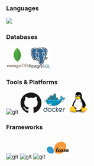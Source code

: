 
### Languages
<p align="left">
    <a href="https://git-scm.com/" target="_blank" rel="noreferrer" style="text-decoration: none;"><img src="https://skillicons.dev/icons?i=c,cpp,fortran,py,bash" /></a>
</p>

### Databases
<p align="left">
    <a href="https://www.mongodb.com/" target="_blank" rel="noreferrer" style="text-decoration: none;"><img src="https://raw.githubusercontent.com/devicons/devicon/master/icons/mongodb/mongodb-original-wordmark.svg" alt="mongodb" width="60" height="60"/></a><a href="https://www.postgresql.org" target="_blank" rel="noreferrer" style="text-decoration: none;"><img src="https://raw.githubusercontent.com/devicons/devicon/master/icons/postgresql/postgresql-original-wordmark.svg" alt="postgresql" width="60" height="60"/></a>
</p>

### Tools & Platforms
<p align="left">
  <a href="https://git-scm.com/" target="_blank" rel="noreferrer" style="text-decoration: none;"><img src="https://www.vectorlogo.zone/logos/git-scm/git-scm-icon.svg" alt="git" width="60" height="60"/></a>
  <a href="https://github.com/" target="_blank" rel="noreferrer" style="text-decoration: none;"><img src="https://raw.githubusercontent.com/devicons/devicon/master/icons/github/github-original.svg" alt="github" width="60" height="60"/></a>
  <a href="https://www.docker.com/" target="_blank" rel="noreferrer" style="text-decoration: none;"><img src="https://raw.githubusercontent.com/devicons/devicon/master/icons/docker/docker-original-wordmark.svg" alt="docker" width="60" height="60"/></a>
  <a href="https://www.linux.org/" target="_blank" rel="noreferrer" style="text-decoration: none;"><img src="https://raw.githubusercontent.com/devicons/devicon/master/icons/linux/linux-original.svg" alt="linux" width="60" height="60"/></a>
</p>

### Frameworks
<p align="left">
    <a href="https://git-scm.com/" target="_blank" rel="noreferrer" style="text-decoration: none;"><img src="https://www.vectorlogo.zone/logos/jupyter/jupyter-icon.svg" alt="git" width="60" height="60"/></a>
    <a href="https://git-scm.com/" target="_blank" rel="noreferrer" style="text-decoration: none;"><img src="https://www.vectorlogo.zone/logos/usepanda/usepanda-icon.svg" alt="git" width="60" height="60"/></a>
    <a href="https://git-scm.com/" target="_blank" rel="noreferrer" style="text-decoration: none;"><img src="https://www.vectorlogo.zone/logos/numpy/numpy-icon.svg" alt="git" width="60" height="60"/></a>
    <a href="https://git-scm.com/" target="_blank" rel="noreferrer" style="text-decoration: none;"><img src="scikit-learn.svg" alt="git" width="60" height="60"/></a>
</p>
